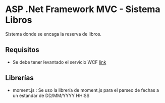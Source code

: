 # ASP .Net Framework MVC - Sistema Libros
Sistema donde se encaga la reserva de libros.

## Requisitos
- Se debe tener levantado el servicio WCF [link](https://github.com/Enzoest26/WCFServicioLibreria)

## Librerías
- moment.js : Se uso la librería de moment.js para el parseo de fechas a un estandar de DD/MM/YYYY HH:SS
